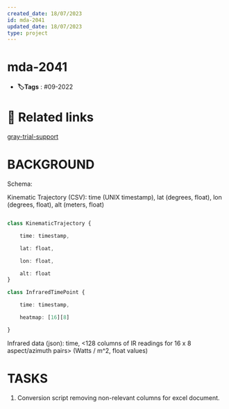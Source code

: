 ```yaml
---
created_date: 18/07/2023
id: mda-2041
updated_date: 18/07/2023
type: project
---
```


# mda-2041
- **🏷️Tags** :  #09-2022  

# 🔗 Related links

[gray-trial-support](https://c3energy.atlassian.net/browse/MDA-2041)

# BACKGROUND

Schema:

Kinematic Trajectory (CSV): time (UNIX timestamp), lat (degrees, float), lon (degrees, float), alt (meters, float)

```typescript

class KinematicTrajectory {

	time: timestamp, 

	lat: float,

	lon: float,

	alt: float
}

```

```typescript
class InfraredTimePoint {

	time: timestamp,

	heatmap: [16][8]

}
```

Infrared data (json): time, <128 columns of IR readings for 16 x 8 aspect/azimuth pairs> (Watts / m^2, float values)

# TASKS

1) Conversion script removing non-relevant columns for excel document.
